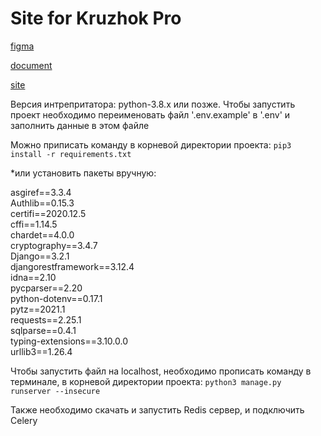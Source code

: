 # Site for Kruzhok Pro

[figma](https://www.figma.com/file/B3nGRDYaMBErwnZUGKozpQ/KruzhokPro?node-id=0%3A1)

[document](https://docs.google.com/document/d/10g8ZfVCprJ3EHGQp-NmC-LqGDdnqVUIMove23L5TXYk)

[site](https://kr0sy.pythonanywhere.com)


Версия интрепритатора: python-3.8.x или позже.
Чтобы запустить проект необходимо переименовать файл '.env.example' в '.env' и заполнить данные в этом файле


Можно приписать команду в корневой директории проекта: 
`pip3 install -r requirements.txt`

*или установить пакеты вручную:

asgiref==3.3.4<br>
Authlib==0.15.3<br>
certifi==2020.12.5<br>
cffi==1.14.5<br>
chardet==4.0.0<br>
cryptography==3.4.7<br>
Django==3.2.1<br>
djangorestframework==3.12.4<br>
idna==2.10<br>
pycparser==2.20<br>
python-dotenv==0.17.1<br>
pytz==2021.1<br>
requests==2.25.1<br>
sqlparse==0.4.1<br>
typing-extensions==3.10.0.0<br>
urllib3==1.26.4


Чтобы запустить файл на localhost, необходимо прописать команду в терминале, в корневой директории проекта:
`python3 manage.py runserver --insecure`

Также необходимо скачать и запустить Redis сервер, и подключить Сelery
